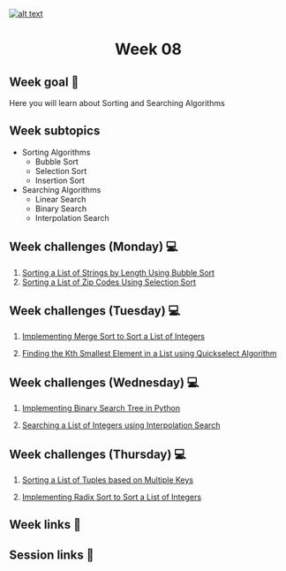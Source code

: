 <a href="https://www.core-code.io/">

![alt text](https://uploads-ssl.webflow.com/5eb2f56932c3562feab232e3/5f73550d00249e7e96c9f3de_Logo.png 'corecodeio')

</a>

<h1 align="center">Week 08</h1>

## Week goal 🏁
<p>Here you will learn about Sorting and Searching Algorithms</p>

## Week subtopics

  - Sorting Algorithms
    - Bubble Sort
    - Selection Sort
    - Insertion Sort
  - Searching Algorithms
    - Linear Search
    - Binary Search
    - Interpolation Search


## Week challenges (Monday) 💻
1. [Sorting a List of Strings by Length Using Bubble Sort](./challenges/e00/desc)
2. [Sorting a List of Zip Codes Using Selection Sort](./challenges/e01/desc)

## Week challenges (Tuesday) 💻
1. [Implementing Merge Sort to Sort a List of Integers](./challenges/e02/desc) 

2. [Finding the Kth Smallest Element in a List using Quickselect Algorithm](./challenges/e03/desc)

## Week challenges (Wednesday) 💻
1. [Implementing Binary Search Tree in Python](./challenges/e04/desc)


2. [Searching a List of Integers using Interpolation Search](./challenges/e05/desc)

## Week challenges (Thursday) 💻
1. [Sorting a List of Tuples based on Multiple Keys](./challenges/e06/desc)

2. [Implementing Radix Sort to Sort a List of Integers](./challenges/e07/desc)

## Week links 🔗

## Session links 🔗
